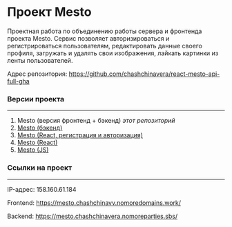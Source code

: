 # **Проект Mesto**

Проектная работа по объединению работы сервера и фронтенда проекта Mesto. Сервис позволяет авторизироваться и регистрироваться пользователям, редактировать данные своего профиля, загружать и удалять свои изображения, лайкать картинки из ленты пользователей.

Адрес репозитория: https://github.com/chashchinavera/react-mesto-api-full-gha

### **Версии проекта**
***
1. Mesto (версия фронтенд + бэкенд) *этот репозиторий*
2. [Mesto (бэкенд)](https://github.com/chashchinavera/express-mesto-gha)
3. [Mesto (React, регистрация и авторизация)](https://github.com/chashchinavera/react-mesto-auth)
4. [Mesto (React)](https://github.com/chashchinavera/mesto-react)
5. [Mesto (JS)](https://github.com/chashchinavera/mesto)

### Ссылки на проект
***

IP-адрес: 158.160.61.184

Frontend:  https://mesto.chashchinavv.nomoredomains.work/

Backend: https://mesto.chashchinavera.nomoreparties.sbs/
